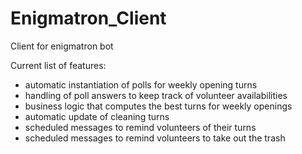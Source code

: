 # Enigmatron_Client
Client for enigmatron bot

Current list of features:
- automatic instantiation of polls for weekly opening turns
- handling of poll answers to keep track of volunteer availabilities
- business logic that computes the best turns for weekly openings
- automatic update of cleaning turns
- scheduled messages to remind volunteers of their turns
- scheduled messages to remind volunteers to take out the trash
